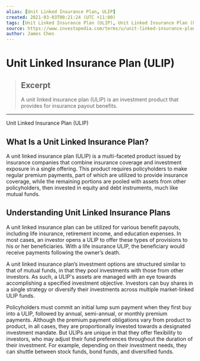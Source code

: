```yaml
---
alias: [Unit Linked Insurance Plan, ULIP]
created: 2021-03-03T00:21:24 (UTC +11:00)
tags: [Unit Linked Insurance Plan (ULIP), Unit Linked Insurance Plan (ULIP)]
source: https://www.investopedia.com/terms/u/unit-linked-insurance-plan.asp
author: James Chen
---
```


# Unit Linked Insurance Plan (ULIP)

> ## Excerpt
> A unit linked insurance plan (ULIP) is an investment product that provides for insurance payout benefits.

---

Unit Linked Insurance Plan (ULIP)
## What Is a Unit Linked Insurance Plan?

A unit linked insurance plan (ULIP) is a multi-faceted product issued by insurance companies that combine insurance coverage and investment exposure in a single offering. This product requires policyholders to make regular premium payments, part of which are utilized to provide insurance coverage, while the remaining portions are pooled with assets from other policyholders, then invested in equity and debt instruments, much like mutual funds.

## Understanding Unit Linked Insurance Plans

A unit linked insurance plan can be utilized for various benefit payouts, including life insurance, retirement income, and education expenses. In most cases, an investor opens a ULIP to offer these types of provisions to his or her beneficiaries. With a life insurance ULIP, the beneficiary would receive payments following the owner’s death.

A unit linked insurance plan’s investment options are structured similar to that of mutual funds, in that they pool investments with those from other investors. As such, a ULIP's assets are managed with an eye towards accomplishing a specified investment objective. Investors can buy shares in a single strategy or diversify their investments across multiple market-linked ULIP funds.

Policyholders must commit an initial lump sum payment when they first buy into a ULIP, followed by annual, semi-annual, or monthly premium payments. Although the premium payment obligations vary from product to product, in all cases, they are proportionally invested towards a designated investment mandate. But ULIPs are unique in that they offer flexibility to investors, who may adjust their fund preferences throughout the duration of their investment. For example, depending on their investment needs, they can shuttle between stock funds, bond funds, and diversified funds.
